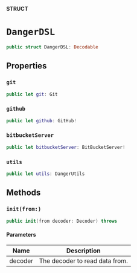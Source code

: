 **STRUCT**

# `DangerDSL`

```swift
public struct DangerDSL: Decodable
```

## Properties
### `git`

```swift
public let git: Git
```

### `github`

```swift
public let github: GitHub!
```

### `bitbucketServer`

```swift
public let bitbucketServer: BitBucketServer!
```

### `utils`

```swift
public let utils: DangerUtils
```

## Methods
### `init(from:)`

```swift
public init(from decoder: Decoder) throws
```

#### Parameters

| Name | Description |
| ---- | ----------- |
| decoder | The decoder to read data from. |